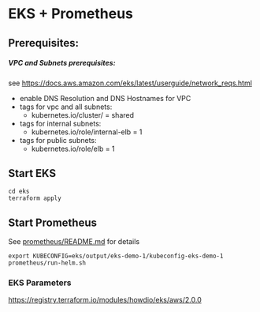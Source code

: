 # EKS + Prometheus


## Prerequisites:

##### VPC and Subnets prerequisites:
see https://docs.aws.amazon.com/eks/latest/userguide/network_reqs.html

* enable DNS Resolution and DNS Hostnames for VPC
* tags for vpc and all subnets:
  - kubernetes.io/cluster/<cluster-name> = shared
* tags for internal subnets:
  - kubernetes.io/role/internal-elb = 1
* tags for public subnets:
  - kubernetes.io/role/elb = 1

## Start EKS
```
cd eks
terraform apply
```

## Start Prometheus

See [prometheus/README.md](./prometheus/) for details
```
export KUBECONFIG=eks/output/eks-demo-1/kubeconfig-eks-demo-1
prometheus/run-helm.sh
```


### EKS Parameters
https://registry.terraform.io/modules/howdio/eks/aws/2.0.0


